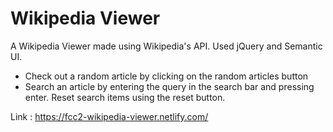 # Wikipedia Viewer

A Wikipedia Viewer made using Wikipedia's API. Used jQuery and Semantic UI.

* Check out a random article by clicking on the random articles button
* Search an article by entering the query in the search bar and pressing enter. Reset search items using the reset button.

Link : https://fcc2-wikipedia-viewer.netlify.com/
